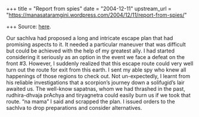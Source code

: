 +++
title = "Report from spies"
date = "2004-12-11"
upstream_url = "https://manasataramgini.wordpress.com/2004/12/11/report-from-spies/"

+++
Source: [here](https://manasataramgini.wordpress.com/2004/12/11/report-from-spies/).

Our sachIva had proposed a long and intricate escape plan that had promising aspects to it. It needed a particular maneuver that was difficult but could be achieved with the help of my greatest ally. I had started considering it seriously as an option in the event we face a defeat on the front #3. However, I suddenly realized that this escape route could very well turn out the route for exit from this earth. I sent my able spy who knew all happenings of those regions to check out. Not un-expectedly, I learnt from his reliable investigations that a scorpion’s journey down a solifugid’s lair awaited us. The well-know sapatnas, whom we had thrashed in the past, rudhira-dhvaja prAchya and tiryagnetra could easily burn us if we took that route. “na mama” I said and scrapped the plan. I issued orders to the sachIva to drop preparations and consider alternatives.  


